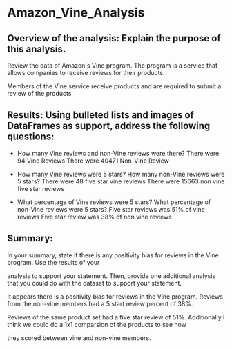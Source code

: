 # Amazon_Vine_Analysis

## Overview of the analysis: Explain the purpose of this analysis.

Review the data of Amazon's Vine program. The program is a service that allows companies to receive reviews for their products. 

Members of the Vine service receive products and are required to submit a review of the products

## Results: Using bulleted lists and images of DataFrames as support, address the following questions:

  - How many Vine reviews and non-Vine reviews were there?
  There were 94 Vine Reviews
  There were 40471 Non-Vine Review
  
  - How many Vine reviews were 5 stars? How many non-Vine reviews were 5 stars?
  There were 48 five star vine reviews
  There were 15663 non vine five star reviews

  - What percentage of Vine reviews were 5 stars? What percentage of non-Vine reviews were 5 stars?
  Five star reviews was 51% of vine reviews
  Five star review was 38% of non vine reviews


## Summary: 

In your summary, state if there is any positivity bias for reviews in the Vine program. Use the results of your 

analysis to support your statement. Then, provide one additional analysis that you could do with the dataset to support your statement.

It appears there is a positivity bias for reviews in the Vine program. Reviews from the non-vine members had a 5 start review percent of 38%.

Reviews of the same product set had a five star review of 51%. Additionally I think we could do a 1x1 comparsion of the products to see how 

they scored between vine and non-vine members. 

